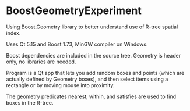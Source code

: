 # BoostGeometryExperiment

Using Boost.Geometry library to better understand use of R-tree spatial index.

Uses Qt 5.15 and Boost 1.73, MinGW compiler on Windows.

Boost dependencies are included in the source tree.  Geometry is header only, no libraries are needed.

Program is a Qt app that lets you add random boxes and points (which are actually defined by Geometry boxes), and then select items using a rectangle or by moving mouse into proximity.

The geometry predicates nearest, within, and satisfies are used to find boxes in the R-tree.
